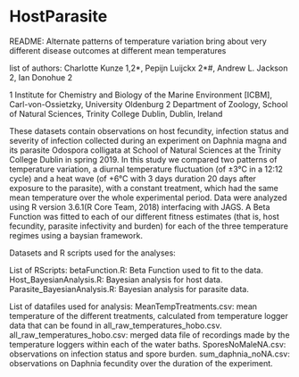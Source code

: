 # HostParasite


README: Alternate patterns of temperature variation bring about very different disease outcomes at different mean temperatures


list of authors: Charlotte Kunze 1,2*, Pepijn Luijckx 2*#, Andrew L. Jackson 2, Ian Donohue 2

1 Institute for Chemistry and Biology of the Marine Environment [ICBM], Carl-von-Ossietzky, University Oldenburg
2 Department of Zoology, School of Natural Sciences, Trinity College Dublin, Dublin, Ireland


These datasets contain observations on host fecundity, infection status and severity of infection collected during an experiment on Daphnia magna and its parasite Odospora colligata at School of Natural Sciences at the Trinity College Dublin in spring 2019. 
In this study we compared two patterns of temperature variation, a diurnal temperature fluctuation (of ±3°C in a 12:12 cycle) and a heat wave (of +6°C with 3 days duration 20 days after exposure to the parasite), with a constant treatment, which had the same mean temperature over the whole experimental period. 
Data were analyzed using R version 3.6.1(R Core Team, 2018) interfacing with JAGS. A Beta Function was fitted to each of our different fitness estimates (that is, host fecundity, parasite infectivity and burden) for each of the three temperature regimes using a baysian framework.


Datasets and R scripts used for the analyses: 

List of RScripts: 
betaFunction.R: Beta Function used to fit to the data.
Host_BayesianAnalysis.R: Bayesian analysis for host data.
Parasite_BayesianAnalysis.R: Bayesian analysis for parasite data.

List of datafiles used for analysis: 
MeanTempTreatments.csv: mean temperature of the different treatments, calculated from temperature logger data that can be found in all_raw_temperatures_hobo.csv.
all_raw_temperatures_hobo.csv: merged data file of recordings made by the temperature loggers within each of the water baths. 
SporesNoMaleNA.csv: observations on infection status and spore burden.
sum_daphnia_noNA.csv: observations on Daphnia fecundity over the duration of the experiment.
